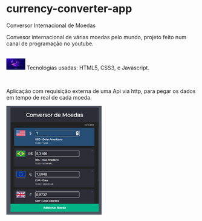 # currency-converter-app
Conversor Internacional de Moedas

Convesor internacional de várias moedas pelo mundo, projeto feito num canal de programação no youtube.
<br>
<br>
<p align="left">
  <img alt="tech" src="./img/tech.png" width="50px" height="30px" border-radius="30px"> Tecnologias usadas: HTML5, CSS3, e Javascript.
</p>
<br>

Aplicação com requisição externa de uma Api via http, para pegar os dados em tempo de real de cada moeda.

<p align="left">
  <img alt="App" src="./img/app.png" width="50%" height="30%">
</p>
